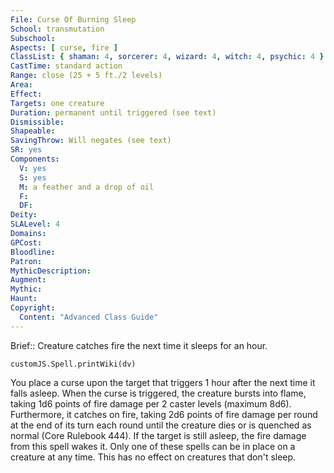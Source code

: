 ```yaml
---
File: Curse Of Burning Sleep
School: transmutation
Subschool: 
Aspects: [ curse, fire ]
ClassList: { shaman: 4, sorcerer: 4, wizard: 4, witch: 4, psychic: 4 }
CastTime: standard action
Range: close (25 + 5 ft./2 levels)
Area: 
Effect: 
Targets: one creature
Duration: permanent until triggered (see text)
Dismissible: 
Shapeable: 
SavingThrow: Will negates (see text)
SR: yes
Components:
  V: yes
  S: yes
  M: a feather and a drop of oil
  F: 
  DF: 
Deity: 
SLALevel: 4
Domains: 
GPCost: 
Bloodline: 
Patron: 
MythicDescription: 
Augment: 
Mythic: 
Haunt: 
Copyright:
  Content: "Advanced Class Guide"
---
```

Brief:: Creature catches fire the next time it sleeps for an hour.

```dataviewjs
customJS.Spell.printWiki(dv)
```

You place a curse upon the target that triggers 1 hour after the next time it falls asleep. When the curse is triggered, the creature bursts into flame, taking 1d6 points of fire damage per 2 caster levels (maximum 8d6). Furthermore, it catches on fire, taking 2d6 points of fire damage per round at the end of its turn each round until the creature dies or is quenched as normal (Core Rulebook 444). If the target is still asleep, the fire damage from this spell wakes it.  Only one of these spells can be in place on a creature at any time. This has no effect on creatures that don't sleep.

